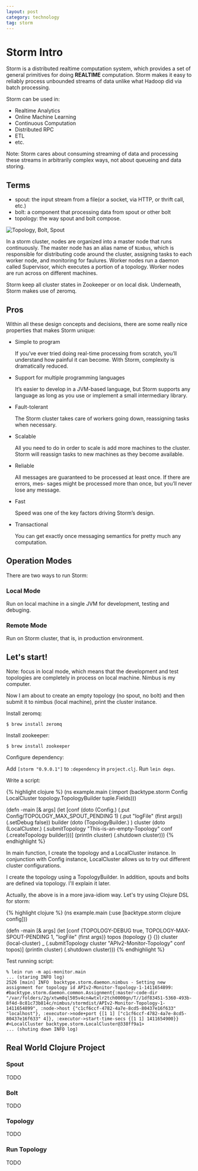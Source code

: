 ```yaml
---
layout: post
category: technology
tag: storm
---
```


# Storm Intro

Storm is a distributed realtime computation system, which provides
a set of general primitives for doing **REALTIME** computation.
Storm makes it easy to reliably process unbounded streams of data
unlike what Hadoop did via batch processing.

Storm can be used in:

* Realtime Analytics
* Online Machine Learning
* Continuous Computation
* Distributed RPC
* ETL
* etc.

Note: Storm cares about consuming streaming of data and processing
these streams in arbitrarily complex ways, not about queueing and
data storing.


## Terms

* spout: the input stream from a file(or a socket, via HTTP, or thrift call, etc.)
* bolt: a component that processing data from spout or other bolt
* topology: the way spout and bolt compose.

![Topology, Bolt, Spout](http://storm.apache.org/images/topology.png)

In a storm cluster, nodes are organized into a master node that
runs continuously. The master node has an alias name of `Nimbus`,
which is responsible for distributing code around the cluster,
assigning tasks to each worker node, and monitoring for faulures.
Worker nodes run a daemon called Supervisor, which executes a portion
of a topology. Worker nodes are run across on different machines.

Storm keep all cluster states in Zookeeper or on local disk.
Underneath, Storm makes use of zeromq.

## Pros

Within all these design concepts and decisions, there are some really
nice properties that makes Storm unique:

* Simple to program

  If you’ve ever tried doing real-time processing from scratch, you’ll understand how painful it can become. With Storm, complexity is dramatically reduced.

* Support for multiple programming languages

  It’s easier to develop in a JVM-based language, but Storm supports any language as long as you use or implement a small intermediary library.

* Fault-tolerant

  The Storm cluster takes care of workers going down, reassigning tasks when necessary.

* Scalable

  All you need to do in order to scale is add more machines to the cluster. Storm will reassign tasks to new machines as they become available.

* Reliable

  All messages are guaranteed to be processed at least once. If there are errors, mes- sages might be processed more than once, but you’ll never lose any message.

* Fast

  Speed was one of the key factors driving Storm’s design.

* Transactional

  You can get exactly once messaging semantics for pretty much any computation.

## Operation Modes

There are two ways to run Storm:

### Local Mode

Run on local machine in a single JVM for development, testing and
debuging.

### Remote Mode

Run on Storm cluster, that is, in production environment.


## Let's start!

Note: focus in local mode, which means that the development and test topologies
are completely in process on local machine. Nimbus is my computer.

Now I am about to create an empty topology (no spout, no bolt) and then submit it
to nimbus (local machine), print the cluster instance.

Install zeromq:

    $ brew install zeromq

Install zookeeper:

    $ brew install zookeeper

Configure dependency:

Add `[storm "0.9.0.1"]` to `:dependency` in `project.clj`.
Run `lein deps`.

Write a script:

{% highlight clojure %}
(ns example.main
  (:import (backtype.storm Config
                           LocalCluster
                           topology.TopologyBuilder
                           tuple.Fields)))

(defn -main
  [& args]
  (let [conf (doto (Config.)
               (.put Config/TOPOLOGY_MAX_SPOUT_PENDING 1)
               (.put "logFile" (first args))
               (.setDebug false))
        builder (doto (TopologyBuilder.)
                  )
        cluster (doto (LocalCluster.)
                  (.submitTopology "This-is-an-empty-Topology"
                                   conf
                                   (.createTopology builder)))]
    (println cluster)
    (.shutdown cluster)))
{% endhighlight %}

In main function, I create the topology and a LocalCluster instance.
In conjunction with Config instance, LocalCluster allows us to try
out different cluster configurations.

I create the topology using a TopologyBuilder. In addition, spouts
and bolts are defined via topology. I'll explain it later.

Actually, the above is in a more java-idiom way. Let's try using
Clojure DSL for storm:

{% highlight clojure %}
(ns example.main
  (:use [backtype.storm clojure config]))

(defn -main
  [& args]
  (let [conf {TOPOLOGY-DEBUG true, TOPOLOGY-MAX-SPOUT-PENDING 1, "logFile" (first args)}
        topos (topology {} {})
        cluster (local-cluster)
        _ (.submitTopology cluster "APIv2-Monitor-Topology" conf topos)]
    (println cluster)
    (.shutdown cluster)))
{% endhighlight %}

Test running script:

    % lein run -m api-monitor.main
    ... (staring INFO log)
    2526 [main] INFO  backtype.storm.daemon.nimbus - Setting new assignment for topology id APIv2-Monitor-Topology-1-1411654899: #backtype.storm.daemon.common.Assignment{:master-code-dir "/var/folders/2g/xtwm8ql505v4cn4wtxlr2tch0000gn/T//1df83451-5360-493b-8f4d-8c81c73b814c/nimbus/stormdist/APIv2-Monitor-Topology-1-1411654899", :node->host {"c1cf6ccf-4782-4a7e-8cd5-80437e16f633" "localhost"}, :executor->node+port {[1 1] ["c1cf6ccf-4782-4a7e-8cd5-80437e16f633" 4]}, :executor->start-time-secs {[1 1] 1411654900}}
    #<LocalCluster backtype.storm.LocalCluster@338ff9a1>
    ... (shuting down INFO log)

## Real World Clojure Project

### Spout

TODO

### Bolt

TODO

### Topology

TODO

### Run Topology

TODO
